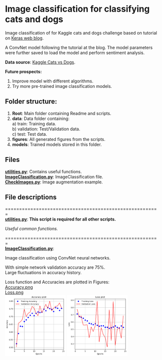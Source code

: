 
# Image classification for classifying cats and dogs  

Image classification of for Kaggle cats and dogs challenge based on tutorial on [Keras web blog](https://blog.keras.io/building-powerful-image-classification-models-using-very-little-data.html).  

A ConvNet model following the tutorial at the blog. The model parameters were further saved to load the model and perform sentiment analysis.   

**Data source**: [Kaggle Cats vs Dogs](https://www.kaggle.com/c/dogs-vs-cats/data).  

**Future prospects:**  
1) Improve model with different algorithms.  
2) Try more pre-trained image classification models.  

## Folder structure:   
1) **Root**: Main folder containing Readme and scripts.  
2) **data**: Data folder containing:   
	a) train: Training data.  
	b) validation: Test/Validation data.    
	c) test: Test data.  
3) **figures**: All generated figures from the scripts.  
4) **models**: Trained models stored in this folder.  

## Files  

**[utilities.py](https://github.com/ishmukul/ImageClassification/blob/master/utilities.py)**: Contains useful functions.  
**[ImageClassification.py](https://github.com/ishmukul/ImageClassification/blob/master/ImageClassification.py)**: ImageClassification file.  
**[CheckImages.py](https://github.com/ishmukul/ImageClassification/blob/master/CheckImages.py)**: Image augmentation example.    


## File descriptions    
=======================================================  
**[utilities.py](https://github.com/ishmukul/ImageClassification/blob/master/utilities.py)**: 
**This script is required for all other scripts.**  

*Useful common functions.*    


=======================================================  
**[ImageClassification.py](https://github.com/ishmukul/ImageClassification/blob/master/ImageClassification.py)**:   

Image classification using ConvNet neural networks.  

With simple network validation accuracy are 75%.  
Large fluctuations in accuracy history.  

Loss function and Accuracies are plotted in Figures:  
[Accuracy.png](https://github.com/ishmukul/ImageClassification/blob/master/figures/Accuracy.png)    
[Loss.png](https://github.com/ishmukul/ImageClassification/blob/master/figures/Loss.png)  
<img src="https://github.com/ishmukul/ImageClassification/blob/master/figures/Accuracy.png" alt="Accuracy" width="200"/>
<img src="https://github.com/ishmukul/ImageClassification/blob/master/figures/Loss.png" alt="Loss" width="200"/>  

